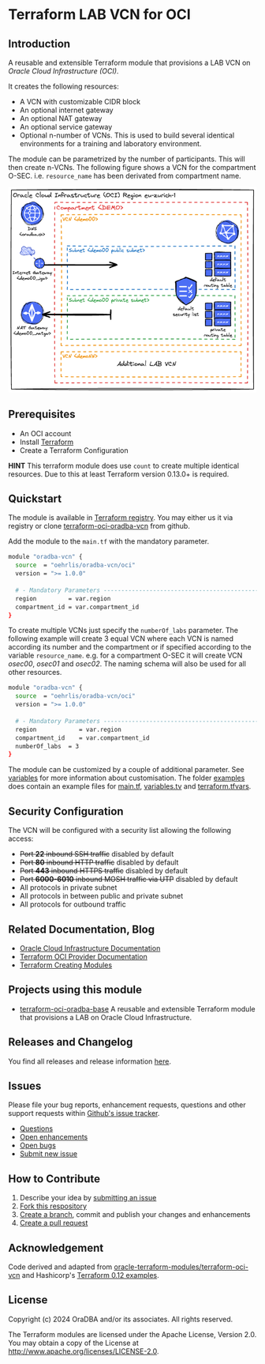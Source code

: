 # Terraform LAB VCN for OCI

## Introduction

A reusable and extensible Terraform module that provisions a LAB VCN on *Oracle Cloud Infrastructure (OCI)*.

It creates the following resources:

- A VCN with customizable CIDR block
- An optional internet gateway
- An optional NAT gateway
- An optional service gateway
- Optional n-number of VCNs. This is used to build several identical environments for a training and laboratory environment.

The module can be parametrized by the number of participants. This will then create n-VCNs. The following figure shows a VCN for the compartment O-SEC. i.e. `resource_name` has been derivated from compartment name.

![VCN architecture overview](https://github.com/oehrlis/terraform-oci-oradba-vcn/raw/main/doc/images/architecture.png)

## Prerequisites

- An OCI account
- Install [Terraform](https://www.terraform.io/downloads.html)
- Create a Terraform Configuration

**HINT** This terraform module does use `count` to create multiple identical resources. Due to this at least Terraform version 0.13.0+ is required.

## Quickstart

The module is available in [Terraform registry](https://registry.terraform.io/modules/oehrlis/oradba-vcn/oci/latest). You may either us it via registry or clone [terraform-oci-oradba-vcn](https://github.com/oehrlis/terraform-oci-oradba-vcn) from github.

Add the module to the `main.tf` with the mandatory parameter.

```bash
module "oradba-vcn" {
  source  = "oehrlis/oradba-vcn/oci"
  version = ">= 1.0.0"

  # - Mandatory Parameters --------------------------------------------------
  region         = var.region
  compartment_id = var.compartment_id
}
```

To create multiple VCNs just specify the `numberOf_labs` parameter. The following example will create 3 equal VCN where each VCN is named according its number and the compartment or if specified according to the variable `resource_name`. e.g. for a compartment O-SEC it will create VCN *osec00*, *osec01* and *osec02*. The naming schema will also be used for all other resources.

```bash
module "oradba-vcn" {
  source  = "oehrlis/oradba-vcn/oci"
  version = ">= 1.0.0"

  # - Mandatory Parameters --------------------------------------------------
  region            = var.region
  compartment_id    = var.compartment_id
  numberOf_labs  = 3
}
```

The module can be customized by a couple of additional parameter. See [variables](./doc/variables.md) for more information about customisation. The folder [examples](examples) does contain an example files for [main.tf](examples/main.tf), [variables.tv](examples/variables.tf) and [terraform.tfvars](examples/terraform.tfvars.example).

## Security Configuration

The VCN will be configured with a security list allowing the following access:

- ~~Port **22** inbound SSH traffic~~ disabled by default
- ~~Port **80** inbound HTTP traffic~~ disabled by default
- ~~Port **443** inbound HTTPS traffic~~ disabled by default
- ~~Port **6000-6010** inbound MOSH traffic via UTP~~ disabled by default
- All protocols in private subnet
- All protocols in between public and private subnet
- All protocols for outbound traffic

## Related Documentation, Blog

- [Oracle Cloud Infrastructure Documentation](https://docs.cloud.oracle.com/iaas/Content/home.htm)
- [Terraform OCI Provider Documentation](https://www.terraform.io/docs/providers/oci/index.html)
- [Terraform Creating Modules](https://www.terraform.io/docs/modules/index.html)

## Projects using this module

- [terraform-oci-oradba-base](https://github.com/oehrlis/terraform-oci-oradba-base) A reusable and extensible Terraform module that provisions a LAB on Oracle Cloud Infrastructure.

## Releases and Changelog

You find all releases and release information [here](https://github.com/oehrlis/terraform-oci-oradba-vcn/releases).

## Issues

Please file your bug reports, enhancement requests, questions and other support requests within [Github's issue tracker](https://help.github.com/articles/about-issues/).

- [Questions](https://github.com/oehrlis/terraform-oci-oradba-vcn/issues?q=is%3Aissue+label%3Aquestion)
- [Open enhancements](https://github.com/oehrlis/terraform-oci-oradba-vcn/issues?q=is%3Aopen+is%3Aissue+label%3Aenhancement)
- [Open bugs](https://github.com/oehrlis/terraform-oci-oradba-vcn/issues?q=is%3Aopen+is%3Aissue+label%3Abug)
- [Submit new issue](https://github.com/oehrlis/terraform-oci-oradba-vcn/issues/new)

## How to Contribute

1. Describe your idea by [submitting an issue](https://github.com/oehrlis/terraform-oci-oradba-vcn/issues/new)
2. [Fork this respository](https://github.com/oehrlis/terraform-oci-oradba-vcn/fork)
3. [Create a branch](https://help.github.com/articles/creating-and-deleting-branches-within-your-repository/), commit and publish your changes and enhancements
4. [Create a pull request](https://help.github.com/articles/creating-a-pull-request/)

## Acknowledgement

Code derived and adapted from [oracle-terraform-modules/terraform-oci-vcn](https://github.com/oracle-terraform-modules/terraform-oci-vcn) and Hashicorp's [Terraform 0.12 examples](https://github.com/terraform-providers/terraform-provider-oci/tree/master/examples).

## License

Copyright (c) 2024 OraDBA and/or its associates. All rights reserved.

The Terraform modules are licensed under the Apache License, Version 2.0. You may obtain a copy of the License at <http://www.apache.org/licenses/LICENSE-2.0>.
